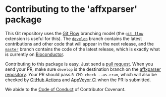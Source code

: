 
# Contributing to the 'affxparser' package

This Git repository uses the [Git Flow](https://nvie.com/posts/a-successful-git-branching-model/) branching model (the [`git flow`](https://github.com/petervanderdoes/gitflow-avh) extension is useful for this).  The [`develop`](https://github.com/HenrikBengtsson/affxparser/tree/develop) branch contains the latest contributions and other code that will appear in the next release, and the [`master`](https://github.com/HenrikBengtsson/affxparser) branch contains the code of the latest release, which is exactly what is currently on [Bioconductor](https://www.bioconductor.org/packages/devel/bioc/html/affxparser.html).

Contributing to this package is easy.  Just send a [pull request](https://help.github.com/articles/using-pull-requests/).  When you send your PR, make sure `develop` is the destination branch on the [affxparser repository](https://github.com/HenrikBengtsson/affxparser).  Your PR should pass `R CMD check --as-cran`, which will also be checked by  <a href="https://github.com/HenrikBengtsson/affxparser/actions?query=workflow%3AR-CMD-check">GitHub Actions</a> and <a href="https://ci.appveyor.com/project/HenrikBengtsson/affxparser">AppVeyor CI</a> when the PR is submitted.

We abide to the [Code of Conduct](https://www.contributor-covenant.org/version/2/0/code_of_conduct/) of Contributor Covenant.
